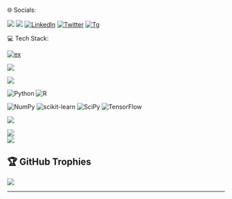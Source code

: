 🌐 Socials:

[![](https://img.shields.io/badge/UpWork-6FDA44?style=for-the-badge&logo=Upwork&logoColor=white)]()
[![](https://img.shields.io/badge/Gmail-D14836?style=for-the-badge&logo=gmail&logoColor=white)]()
[![LinkedIn](https://img.shields.io/badge/LinkedIn-%230077B5.svg?logo=linkedin&logoColor=white)](https://www.linkedin.com/in/be-haylu1) 
[![Twitter](https://img.shields.io/badge/Twitter-%231DA1F2.svg?logo=Twitter&logoColor=white)](https://twitter.com/be_haylu) 
[![Tg](https://img.shields.io/badge/Telegram-2CA5E0?style=for-the-badge&logo=telegram&logoColor=white)]()
 





💻 Tech Stack:

[![ex](  https://img.shields.io/badge/Microsoft_Excel-217346?style=for-the-badge&logo=microsoft-excel&logoColor=white )]()

[![]( https://img.shields.io/badge/Google%20Analytics-E37400?style=for-the-badge&logo=google%20analytics&logoColor=white )]()



[![](   https://img.shields.io/badge/Tableau-E97627?style=for-the-badge&logo=Tableau&logoColor=white )]() 


![Python](https://img.shields.io/badge/python-3670A0?style=for-the-badge&logo=python&logoColor=ffdd54) 
![R]( https://img.shields.io/badge/R-276DC3?style=for-the-badge&logo=r&logoColor=white )

![NumPy](https://img.shields.io/badge/numpy-%23013243.svg?style=for-the-badge&logo=numpy&logoColor=white) 
![scikit-learn](https://img.shields.io/badge/scikit--learn-%23F7931E.svg?style=for-the-badge&logo=scikit-learn&logoColor=white) 
![SciPy](https://img.shields.io/badge/SciPy-%230C55A5.svg?style=for-the-badge&logo=scipy&logoColor=%white) 
![TensorFlow](https://img.shields.io/badge/TensorFlow-%23FF6F00.svg?style=for-the-badge&logo=TensorFlow&logoColor=white)


![](https://github-readme-stats.vercel.app/api/top-langs/?username=be-haylu&theme=dark&hide_border=false&include_all_commits=true&count_private=false&layout=compact)

![](https://github-readme-stats.vercel.app/api?username=be-haylu&theme=dark&hide_border=false&include_all_commits=true&count_private=false)<br/>
![](https://github-readme-streak-stats.herokuapp.com/?user=be-haylu&theme=dark&hide_border=false)<br/>

## 🏆 GitHub Trophies
![](https://github-profile-trophy.vercel.app/?username=be-haylu&theme=radical&no-frame=false&no-bg=true&margin-w=4)

---


